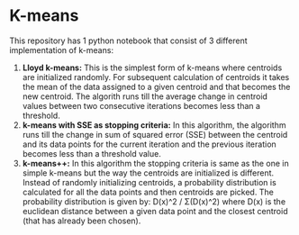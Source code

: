 # K-means
This repository has 1 python notebook that consist of 3 different implementation of k-means:
1. **Lloyd k-means:** This is the simplest form of k-means where centroids are initialized randomly. For subsequent calculation of centroids it takes the mean of the data assigned to a given centroid and that becomes the new centroid. The algorith runs till the average change in centroid values between two consecutive iterations becomes less than a threshold.
2. **k-means with SSE as stopping criteria:** In this algorithm, the algorithm runs till the change in sum of squared error (SSE) between the centroid and its data points for the current iteration and the previous iteration becomes less than a threshold value.
3. **k-means++:** In this algorithm the stopping criteria is same as the one in simple k-means but the way the centroids are initialized is different. Instead of randomly initializing centroids, a probability distribution is calculated for all the data points and then centroids are picked. The probability distribution is given by: D(x)^2 / Σ(D(x)^2) where D(x) is the euclidean distance between a given data point and the closest centroid (that has already been chosen).
